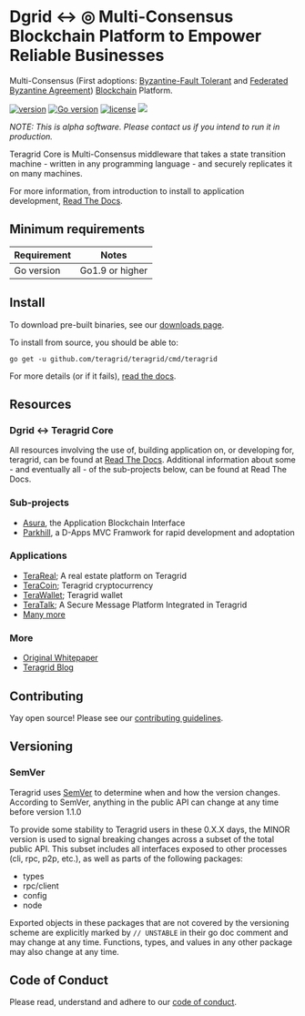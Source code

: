 # Dgrid <-> ◎ Multi-Consensus Blockchain Platform to Empower Reliable Businesses

Multi-Consensus (First adoptions: [Byzantine-Fault Tolerant](https://en.wikipedia.org/wiki/Byzantine_fault_tolerance)
 and [Federated Byzantine Agreement](https://www.stellar.org/papers/stellar-consensus-protocol.pdf))
[Blockchain](https://en.wikipedia.org/wiki/Blockchain_(database)) Platform.

[![version](https://img.shields.io/github/tag/teragrid/teragrid.svg)](https://github.com/teragrid/teragrid/releases/latest)
[![Go version](https://img.shields.io/badge/go-1.9.2-blue.svg)](https://github.com/moovweb/gvm)
[![license](https://img.shields.io/github/license/teragrid/teragrid.svg)](https://github.com/teragrid/teragrid/blob/master/LICENSE)
[![](https://tokei.rs/b1/github/teragrid/teragrid?category=lines)](https://github.com/teragrid/teragrid)


_NOTE: This is alpha software. Please contact us if you intend to run it in production._

Teragrid Core is Multi-Consensus middleware that takes a state transition machine - written in any programming language -
and securely replicates it on many machines.

For more information, from introduction to install to application development, [Read The Docs](https://teragrid.readthedocs.io/en/master/).

## Minimum requirements

Requirement|Notes
---|---
Go version | Go1.9 or higher

## Install

To download pre-built binaries, see our [downloads page](https://teragrid.network/downloads).

To install from source, you should be able to:

`go get -u github.com/teragrid/teragrid/cmd/teragrid`

For more details (or if it fails), [read the docs](https://teragrid.readthedocs.io/en/master/install.html).

## Resources

### Dgrid <-> Teragrid Core

All resources involving the use of, building application on, or developing for, teragrid, can be found at [Read The Docs](https://teragrid.readthedocs.io/en/master/). Additional information about some - and eventually all - of the sub-projects below, can be found at Read The Docs.

### Sub-projects

* [Asura](http://github.com/teragrid/asura), the Application Blockchain Interface
* [Parkhill](http://github.com/teragrid/parkhill), a D-Apps MVC Framwork for rapid development and adoptation

### Applications

* [TeraReal](http://github.com/teragrid/terareal); A real estate platform on Teragrid
* [TeraCoin](http://github.com/teragrid/teracoin); Teragrid cryptocurrency
* [TeraWallet](http://github.com/teragrid/terawallet); Teragrid wallet
* [TeraTalk](http://github.com/teragrid/teratalk); A Secure Message Platform Integrated in Teragrid
* [Many more](https://github.com/teragrid/teradocs/wiki)

### More

* [Original Whitepaper](https://github.com/teragrid/teradocs/wiki/Teragrid-White-Paper)
* [Teragrid Blog](https://medium.com/teragrid-network)

## Contributing

Yay open source! Please see our [contributing guidelines](CONTRIBUTING.md).

## Versioning

### SemVer

Teragrid uses [SemVer](http://semver.org/) to determine when and how the version changes.
According to SemVer, anything in the public API can change at any time before version 1.1.0

To provide some stability to Teragrid users in these 0.X.X days, the MINOR version is used
to signal breaking changes across a subset of the total public API. This subset includes all
interfaces exposed to other processes (cli, rpc, p2p, etc.), as well as parts of the following packages:

- types
- rpc/client
- config
- node

Exported objects in these packages that are not covered by the versioning scheme
are explicitly marked by `// UNSTABLE` in their go doc comment and may change at any time.
Functions, types, and values in any other package may also change at any time.


## Code of Conduct

Please read, understand and adhere to our [code of conduct](CODE_OF_CONDUCT.md).
